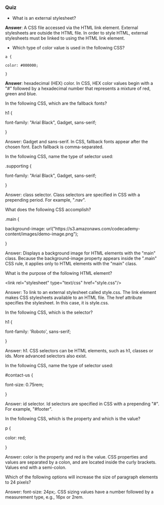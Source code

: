### Quiz

* What is an external stylesheet?

**Answer**: A CSS file accessed via the HTML link element. External stylesheets are outside the HTML file. In order to style HTML, external stylesheets must be linked to using the HTML link element.

* Which type of color value is used in the following CSS?

`a {`

`color: #000000;`

`}`

**Answer**: hexadecimal \(HEX\) color. In CSS, HEX color values begin with a "\#" followed by a hexadecimal number that represents a mixture of red, green and blue.

In the following CSS, which are the fallback fonts?

h1 {

font-family: "Arial Black", Gadget, sans-serif;

}

Answer: Gadget and sans-serif. In CSS, fallback fonts appear after the chosen font. Each fallback is comma-separated.

In the following CSS, name the type of selector used:

.supporting {

font-family: "Arial Black", Gadget, sans-serif;

}

Answer: class selector. Class selectors are specified in CSS with a prepending period. For example, ".nav".

What does the following CSS accomplish?

.main {

background-image: url\("https:\/\/s3.amazonaws.com\/codecademy-content\/images\/demo-image.png"\);

}

Answer: Displays a background image for HTML elements with the "main" class. Because the background-image property appears inside the ".main" CSS rule, it applies only to HTML elements with the "main" class.

What is the purpose of the following HTML element?

&lt;link rel="stylesheet" type="text\/css" href="style.css"\/&gt;

Answer: To link to an external stylesheet called style.css. The link element makes CSS stylesheets available to an HTML file. The href attribute specifies the stylesheet. In this case, it is style.css.

In the following CSS, which is the selector?

h1 {

font-family: 'Roboto', sans-serif;

}

Answer: h1. CSS selectors can be HTML elements, such as h1, classes or ids. More advanced selectors also exist.

In the following CSS, name the type of selector used:

\#contact-us {

font-size: 0.75rem;

}

Answer: id selector. Id selectors are specified in CSS with a prepending "\#". For example, "\#footer".

In the following CSS, which is the property and which is the value?

p {

color: red;

}

Answer: color is the property and red is the value. CSS properties and values are separated by a colon, and are located inside the curly brackets. Values end with a semi-colon.

Which of the following options will increase the size of paragraph elements to 24 pixels?

Answer: font-size: 24px;. CSS sizing values have a number followed by a measurement type, e.g., 16px or 2rem.

